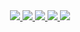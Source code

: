 <div align="center"> 
  <a href="https://www.linkedin.com/in/amandaengeldecastro" target="_blank">
    <img src="https://img.shields.io/badge/-LinkedIn-%230077B5?style=for-the-badge&logo=linkedin&logoColor=white" target="_blank">
  </a> 
  <a href="https://t.me/amandaengeldecastro" target="_blank">
    <img src="https://img.shields.io/badge/Telegram-2CA5E0?style=for-the-badge&logo=telegram&logoColor=white" target="_blank">
  </a>
  <a href="https://x.com/amandaengeldc" target="_blank">
    <img src="https://img.shields.io/badge/X-%23000000.svg?style=for-the-badge&logo=X&logoColor=white" target="_blank">
  </a>
  <a href="https://instagram.com/amandaengeldcastro" target="_blank">
    <img src="https://img.shields.io/badge/Instagram-%23E4405F.svg?style=for-the-badge&logo=instagram&logoColor=white" target="_blank">
  </a>
  <a href="mailto:amandaengeldecastro@gmail.com" target="_blank">
    <img src="https://img.shields.io/badge/Gmail-D14836?style=for-the-badge&logo=gmail&logoColor=white" target="_blank">
  </a>
</div>

<!---<div align="center">
  <a href="https://github.com/amandaengeeldecastro">
  <img height="180em" src="https://github-readme-stats.vercel.app/api?username=amandaengeldecastro&show_icons=true&theme=dracula&include_all_commits=true&count_private=true"/>
  <img height="180em" src="https://github-readme-stats.vercel.app/api/top-langs/?username=amandaengeldecastro&layout=compact&langs_count=7&theme=dracula"/>
</div>
  
<p align="center"> 
  Visitors count<br>
  <img src="https://profile-counter.glitch.me/amandaengeldecastro/count.svg" />
</p>-->
